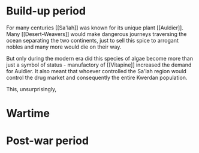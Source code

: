# Build-up period
For many centuries [[Sa'lah]] was known for its unique plant [[Auldier]]. 
Many [[Desert-Weavers]] would make dangerous journeys traversing the ocean separating the two continents, just to sell this spice to arrogant nobles and many more would die on their way. 

But only during the modern era did this species of algae become more than just a symbol of status - manufactory of [[Vitapine]] increased the demand for Auldier. It also meant that whoever controlled the Sa'lah region would control the drug market and consequently the entire Kwerdan population.

This, unsurprisingly, 

# Wartime


# Post-war period